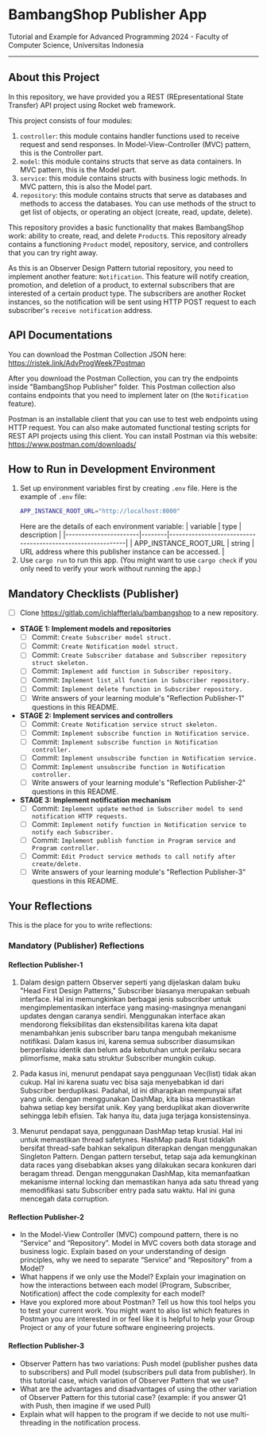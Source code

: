 # BambangShop Publisher App
Tutorial and Example for Advanced Programming 2024 - Faculty of Computer Science, Universitas Indonesia

---

## About this Project
In this repository, we have provided you a REST (REpresentational State Transfer) API project using Rocket web framework.

This project consists of four modules:
1.  `controller`: this module contains handler functions used to receive request and send responses.
    In Model-View-Controller (MVC) pattern, this is the Controller part.
2.  `model`: this module contains structs that serve as data containers.
    In MVC pattern, this is the Model part.
3.  `service`: this module contains structs with business logic methods.
    In MVC pattern, this is also the Model part.
4.  `repository`: this module contains structs that serve as databases and methods to access the databases.
    You can use methods of the struct to get list of objects, or operating an object (create, read, update, delete).

This repository provides a basic functionality that makes BambangShop work: ability to create, read, and delete `Product`s.
This repository already contains a functioning `Product` model, repository, service, and controllers that you can try right away.

As this is an Observer Design Pattern tutorial repository, you need to implement another feature: `Notification`.
This feature will notify creation, promotion, and deletion of a product, to external subscribers that are interested of a certain product type.
The subscribers are another Rocket instances, so the notification will be sent using HTTP POST request to each subscriber's `receive notification` address.

## API Documentations

You can download the Postman Collection JSON here: https://ristek.link/AdvProgWeek7Postman

After you download the Postman Collection, you can try the endpoints inside "BambangShop Publisher" folder.
This Postman collection also contains endpoints that you need to implement later on (the `Notification` feature).

Postman is an installable client that you can use to test web endpoints using HTTP request.
You can also make automated functional testing scripts for REST API projects using this client.
You can install Postman via this website: https://www.postman.com/downloads/

## How to Run in Development Environment
1.  Set up environment variables first by creating `.env` file.
    Here is the example of `.env` file:
    ```bash
    APP_INSTANCE_ROOT_URL="http://localhost:8000"
    ```
    Here are the details of each environment variable:
    | variable              | type   | description                                                |
    |-----------------------|--------|------------------------------------------------------------|
    | APP_INSTANCE_ROOT_URL | string | URL address where this publisher instance can be accessed. |
2.  Use `cargo run` to run this app.
    (You might want to use `cargo check` if you only need to verify your work without running the app.)

## Mandatory Checklists (Publisher)
-   [ ] Clone https://gitlab.com/ichlaffterlalu/bambangshop to a new repository.
-   **STAGE 1: Implement models and repositories**
    -   [ ] Commit: `Create Subscriber model struct.`
    -   [ ] Commit: `Create Notification model struct.`
    -   [ ] Commit: `Create Subscriber database and Subscriber repository struct skeleton.`
    -   [ ] Commit: `Implement add function in Subscriber repository.`
    -   [ ] Commit: `Implement list_all function in Subscriber repository.`
    -   [ ] Commit: `Implement delete function in Subscriber repository.`
    -   [ ] Write answers of your learning module's "Reflection Publisher-1" questions in this README.
-   **STAGE 2: Implement services and controllers**
    -   [ ] Commit: `Create Notification service struct skeleton.`
    -   [ ] Commit: `Implement subscribe function in Notification service.`
    -   [ ] Commit: `Implement subscribe function in Notification controller.`
    -   [ ] Commit: `Implement unsubscribe function in Notification service.`
    -   [ ] Commit: `Implement unsubscribe function in Notification controller.`
    -   [ ] Write answers of your learning module's "Reflection Publisher-2" questions in this README.
-   **STAGE 3: Implement notification mechanism**
    -   [ ] Commit: `Implement update method in Subscriber model to send notification HTTP requests.`
    -   [ ] Commit: `Implement notify function in Notification service to notify each Subscriber.`
    -   [ ] Commit: `Implement publish function in Program service and Program controller.`
    -   [ ] Commit: `Edit Product service methods to call notify after create/delete.`
    -   [ ] Write answers of your learning module's "Reflection Publisher-3" questions in this README.

## Your Reflections
This is the place for you to write reflections:

### Mandatory (Publisher) Reflections

#### Reflection Publisher-1
1. Dalam design pattern Observer seperti yang dijelaskan dalam buku "Head First Design Patterns," Subscriber biasanya merupakan sebuah interface. Hal ini memungkinkan berbagai jenis subscriber untuk mengimplementasikan interface yang masing-masingnya menangani updates dengan caranya sendiri. Menggunakan interface akan mendorong fleksibilitas dan ekstensibilitas karena kita dapat menambahkan jenis subscriber baru tanpa mengubah mekanisme notifikasi.  Dalam kasus ini, karena semua subscriber diasumsikan berperilaku identik dan belum  ada kebutuhan untuk perilaku secara plimorfisme, maka satu struktur Subscriber mungkin cukup. 

2. Pada kasus ini, menurut pendapat saya penggunaan Vec(list) tidak akan cukup. Hal ini karena suatu vec bisa saja menyebabkan id dari Subscriber berduplikasi. Padahal, id ini diharapkan mempunyai sifat yang unik. dengan menggunakan DashMap, kita bisa memastikan bahwa setiap key bersifat unik. Key yang berduplikat akan dioverwrite sehingga lebih efisien. Tak hanya itu, data juga terjaga konsistensinya.

3. Menurut pendapat saya, penggunaan DashMap tetap krusial. Hal ini untuk memastikan thread safetynes. HashMap pada Rust tidaklah bersifat thread-safe bahkan sekalipun diterapkan dengan menggunakan Singleton Pattern. Dengan pattern tersebut, tetap saja ada kemungkinan data races yang disebabkan akses yang dilakukan secara konkuren dari beragam thread. Dengan menggunakan DashMap, kita memanfaatkan mekanisme internal locking dan memastikan hanya ada satu thread yang memodifikasi satu Subscriber entry pada satu waktu. Hal ini guna mencegah data corruption.


#### Reflection Publisher-2
- In the Model-View Controller (MVC) compound pattern, there is no “Service” and “Repository”. Model in MVC covers both data storage and business logic. Explain based on your understanding of design principles, why we need to separate “Service” and “Repository” from a Model?
- What happens if we only use the Model? Explain your imagination on how the interactions between each model (Program, Subscriber, Notification) affect the code complexity for each model?
- Have you explored more about Postman? Tell us how this tool helps you to test your current work. You might want to also list which features in Postman you are interested in or feel like it is helpful to help your Group Project or any of your future software engineering projects.

#### Reflection Publisher-3
- Observer Pattern has two variations: Push model (publisher pushes data to subscribers) and Pull model (subscribers pull data from publisher). In this tutorial case, which variation of Observer Pattern that we use?
- What are the advantages and disadvantages of using the other variation of Observer Pattern for this tutorial case? (example: if you answer Q1 with Push, then imagine if we used Pull)
- Explain what will happen to the program if we decide to not use multi-threading in the notification process.
